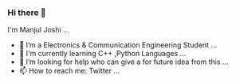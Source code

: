 ### Hi there 👋
I'm Manjul Joshi ...

- 🌱 I’m a Electronics & Communication Engineering Student ...
- 🌱 I'm currently learning C++ ,Python Languages ...
- 🤔 I’m looking for help who can give a for future idea from this ...
- 📫 How to reach me: Twitter ...
